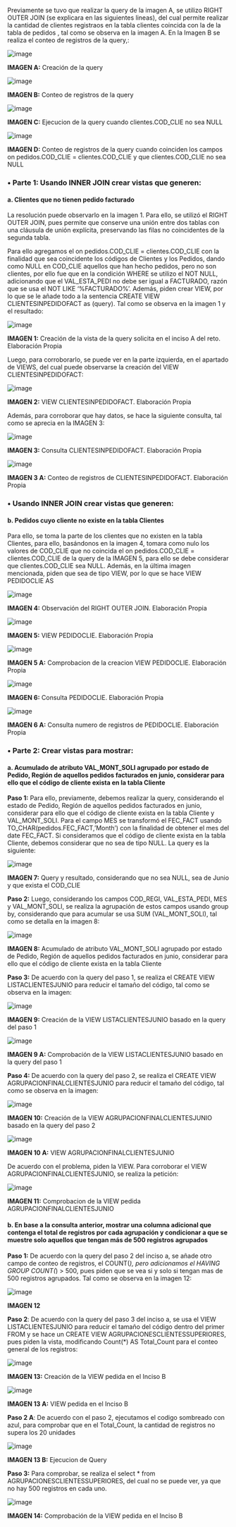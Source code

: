 Previamente se tuvo que realizar la query de la imagen A, se utilizo RIGHT OUTER JOIN (se explicara en las siguientes lineas), del cual permite realizar la cantidad de clientes registraos en la tabla clientes coincida con la de la tabla de pedidos , tal como se observa en la imagen A. En la Imagen B se realiza el conteo de registros de la query,:

![image](https://github.com/user-attachments/assets/8b08e070-c476-4921-ae40-a19cfa42908e)

**IMAGEN A:** Creación de la query

![image](https://github.com/user-attachments/assets/d16a85a7-4029-40f4-a885-5dc383e6db81)

**IMAGEN B:** Conteo de registros de la query

![image](https://github.com/user-attachments/assets/f5ac5473-0f59-449f-9f2f-2c4c7fc1b1ad)

**IMAGEN C:** Ejecucion de la query cuando clientes.COD_CLIE no sea NULL 

![image](https://github.com/user-attachments/assets/774a135a-3422-4f96-a54b-337fa1e3ea88)

**IMAGEN D:** Conteo de registros de la query cuando coinciden los campos on pedidos.COD_CLIE = clientes.COD_CLIE y que clientes.COD_CLIE no sea NULL 

### •	Parte 1: Usando INNER JOIN crear vistas que generen:
#### a.	Clientes que no tienen pedido facturado

La resolución puede observarlo en la imagen 1. Para ello, se utilizó el RIGHT OUTER JOIN, pues permite que conserve una unión entre dos tablas con una cláusula de unión explícita, preservando las filas no coincidentes de la segunda tabla.

Para ello agregamos el on pedidos.COD_CLIE = clientes.COD_CLIE con la finalidad que sea coincidente los códigos de Clientes y los Pedidos, dando como NULL en COD_CLIE aquellos que han hecho pedidos, pero no son clientes, por ello fue que en la condición WHERE  se utilizo el NOT NULL, adicionando que el VAL_ESTA_PEDI  no debe ser igual a FACTURADO, razón que se usa el NOT LIKE ‘%FACTURADO%’. Además, piden crear VIEW, por lo que se le añade todo a la sentencia CREATE VIEW CLIENTESINPEDIDOFACT as (query). Tal como se observa en la imagen 1 y el resultado:

![image](https://github.com/user-attachments/assets/39a8176c-c16b-436e-8cda-0b44e5b1ef37)

**IMAGEN 1:** Creación de la vista de la query solicita en el inciso A del reto. Elaboración Propia

Luego, para corroborarlo, se puede ver en la parte izquierda, en el apartado de VIEWS, del cual puede observarse la creación del VIEW CLIENTESINPEDIDOFACT: 

![image](https://github.com/user-attachments/assets/0691a832-5155-49d6-ac71-3dc96007c05a)

**IMAGEN 2:** VIEW CLIENTESINPEDIDOFACT. Elaboración Propia

Además, para corroborar que hay datos, se hace la siguiente consulta, tal como se aprecia en la IMAGEN 3:

![image](https://github.com/user-attachments/assets/06143ca1-c4e5-4d7d-afb1-ff625bdd7a03)

**IMAGEN 3:** Consulta CLIENTESINPEDIDOFACT. Elaboración Propia

![image](https://github.com/user-attachments/assets/451a9b3a-af8b-4caf-a4f6-91b675859286)


**IMAGEN 3 A:** Conteo de registros de CLIENTESINPEDIDOFACT. Elaboración Propia

### •	Usando INNER JOIN crear vistas que generen:
#### b.	Pedidos cuyo cliente no existe en la tabla Clientes
Para ello, se toma la parte de los clientes que no existen en la tabla Clientes, para ello, basándonos en la imagen 4, tomara como nulo los valores de COD_CLIE que no coincida el on pedidos.COD_CLIE = clientes.COD_CLIE de la query de la IMAGEN 5, para ello se debe considerar que clientes.COD_CLIE sea NULL. Además, en la última imagen mencionada, piden que sea de tipo VIEW, por lo que se hace VIEW PEDIDOCLIE AS

![image](https://github.com/user-attachments/assets/419a5911-e0cb-457c-b398-98a81f5e7df8)

**IMAGEN 4:** Observación del RIGHT OUTER JOIN. Elaboración Propia

![image](https://github.com/user-attachments/assets/9a11425b-ba9b-4df1-b335-61f85ed2d5b5)

**IMAGEN 5:**  VIEW PEDIDOCLIE. Elaboración Propia

![image](https://github.com/user-attachments/assets/79ceab03-cad7-4ed5-aa68-51a7895dc19b)

**IMAGEN 5 A:**  Comprobacion de la creacion VIEW PEDIDOCLIE. Elaboración Propia

![image](https://github.com/user-attachments/assets/ae112f47-7687-41b7-9a22-184d420199b7)

**IMAGEN 6:** Consulta PEDIDOCLIE. Elaboración Propia

![image](https://github.com/user-attachments/assets/4a9fa3aa-85c8-488f-9137-bf89bf9049bd)

**IMAGEN 6 A:** Consulta numero de registros de PEDIDOCLIE. Elaboración Propia

### •	Parte 2: Crear vistas para mostrar:
#### a.	Acumulado de atributo VAL_MONT_SOLI agrupado por estado de Pedido, Región de aquellos pedidos facturados en junio, considerar para ello que el código de cliente exista en la tabla Cliente

**Paso 1:** Para ello, previamente, debemos realizar la query, considerando el estado de Pedido, Región de aquellos pedidos facturados en junio, considerar para ello que el código de cliente exista en la tabla Cliente y VAL_MONT_SOLI. Para el campo MES se transformó el FEC_FACT usando TO_CHAR(pedidos.FEC_FACT,’Month’) con la finalidad de obtener el mes del date FEC_FACT. Si consideramos que el código de cliente exista en la tabla Cliente, debemos considerar que no sea de tipo NULL. La query es la siguiente:

![image](https://github.com/user-attachments/assets/455b0581-ae4b-4b71-ac81-28da19aeaa4c)

**IMAGEN 7:** Query y resultado, considerando que no sea NULL, sea de Junio y que exista el COD_CLIE

**Paso 2:** Luego, considerando los campos COD_REGI, VAL_ESTA_PEDI, MES y VAL_MONT_SOLI, se realiza la agrupación de estos campos usando group by, considerando que para acumular se usa SUM (VAL_MONT_SOLI), tal como se detalla en la imagen 8:

![image](https://github.com/user-attachments/assets/ed4ee1d0-2cee-4739-b364-15cc5ad19edd)

**IMAGEN 8:** Acumulado de atributo VAL_MONT_SOLI agrupado por estado de Pedido, Región de aquellos pedidos facturados en junio, considerar para ello que el código de cliente exista en la tabla Cliente

**Paso 3:** De acuerdo con la query del paso 1, se realiza el CREATE VIEW LISTACLIENTESJUNIO para reducir el tamaño del código, tal como se observa en la imagen:

![image](https://github.com/user-attachments/assets/9ecd6367-0892-410a-951c-05c8270e6447)

**IMAGEN 9:**  Creación de la VIEW LISTACLIENTESJUNIO basado en la query del paso 1

![image](https://github.com/user-attachments/assets/29607b61-79ff-4370-9831-e21897f0e62e)

**IMAGEN 9 A:**  Comprobación de la VIEW LISTACLIENTESJUNIO basado en la query del paso 1
	
**Paso 4:** De acuerdo con la query del paso 2, se realiza el CREATE VIEW AGRUPACIONFINALCLIENTESJUNIO para reducir el tamaño del código, tal como se observa en la imagen:

![image](https://github.com/user-attachments/assets/c6f4e57d-169a-46dd-bd2a-a43052823935)

**IMAGEN 10:**  Creación de la VIEW AGRUPACIONFINALCLIENTESJUNIO basado en la query del paso 2

![image](https://github.com/user-attachments/assets/f81c5a75-7151-4928-ba2d-46cbb45c8ffe)

**IMAGEN 10 A:**   VIEW AGRUPACIONFINALCLIENTESJUNIO 

De acuerdo con el problema, piden la VIEW. Para corroborar el VIEW AGRUPACIONFINALCLIENTESJUNIO, se realiza la petición:


![image](https://github.com/user-attachments/assets/49f2463a-4b81-49c5-9fe4-ac254ca96383)

**IMAGEN 11:** Comprobacion de la VIEW pedida AGRUPACIONFINALCLIENTESJUNIO

#### b.	En base a la consulta anterior, mostrar una columna adicional que contenga el total de registros por cada agrupación y condicionar a que se muestre solo aquellos que tengan más de 500 registros agrupados

**Paso 1:** De acuerdo con la query del paso 2 del inciso a, se añade otro campo de conteo de registros, el COUNT(*), pero adicionamos el HAVING GROUP  COUNT(*) > 500, pues piden que se vea si y solo si tengan mas de 500 registros agrupados. Tal como se observa en la imagen 12: 

![image](https://github.com/user-attachments/assets/004fea08-2b49-4993-af42-998c2ef6272b)

**IMAGEN 12**

**Paso 2**: De acuerdo con la query del paso 3 del inciso a, se usa el  VIEW LISTACLIENTESJUNIO para reducir el tamaño del código dentro del primer FROM y se hace un CREATE VIEW AGRUPACIONESCLIENTESSUPERIORES, pues piden la vista, modificando Count(*) AS Total_Count para el conteo general de los registros:


![image](https://github.com/user-attachments/assets/937c8711-4094-4505-b87f-e8bc5c15ef01)

**IMAGEN 13:** Creación de la VIEW pedida en el Inciso B


![image](https://github.com/user-attachments/assets/9d9219ec-9b70-412b-a28a-1e17c53df3f8)

**IMAGEN 13 A:** VIEW pedida en el Inciso B

**Paso 2 A**: De acuerdo con el paso 2, ejecutamos el codigo sombreado con azul, para comprobar que en el Total_Count, la cantidad de registros no supera los 20 unidades

![image](https://github.com/user-attachments/assets/976aa0b6-879e-4220-b8a9-1d64e25e3a45)

**IMAGEN 13 B:** Ejecucion de Query

**Paso 3:** Para comprobar, se realiza el select * from AGRUPACIONESCLIENTESSUPERIORES, del cual no se puede ver, ya que no hay 500 registros en cada uno.

![image](https://github.com/user-attachments/assets/617716a2-a060-407f-8242-e7ecb821626c)

**IMAGEN 14:** Comprobación de la VIEW pedida en el Inciso B
